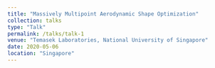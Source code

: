 ```yaml
---
title: "Massively Multipoint Aerodynamic Shape Optimization"
collection: talks
type: "Talk"
permalink: /talks/talk-1
venue: "Temasek Laboratories, National University of Singapore"
date: 2020-05-06
location: "Singapore"
---
```


